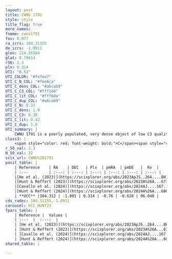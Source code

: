 ```yaml
---
layout: post
title: CWNU 1791
style: style
title_flag: true
more_names: 
fname: cwnu1791
fov: 0.077
ra_icrs: 104.31155
de_icrs: -1.0911
glon: 214.56584
glat: 0.79614
r50: 2.3
plx: 0.314
UTI: "0.51"
UTI_COLOR: "#fefee7"
UTI_C_N_COL: "#fee6ca"
UTI_C_dens_COL: "#a6cab9"
UTI_C_C3_COL: "#fff1d4"
UTI_C_lit_COL: "#fff6da"
UTI_C_dup_COL: "#a6cab9"
UTI_C_N: 0.32
UTI_C_dens: 1.0
UTI_C_C3: 0.38
UTI_C_lit: 0.42
UTI_C_dup: 1.0
UTI_summary: |
    CWNU 1791 is a poorly populated, very dense object of low C3 quality. It was recently reported in the literature.
class3: |
    <span style="color: red; font-weight: bold;">C</span><span style="color: #FFC300; font-weight: bold;">B</span>
r_50_val: 2.3
N_50_val: 32
scix_url: CWNU%201791
posit_table: |
    | Reference    | RA    | DEC   | Plx  | pmRA  | pmDE   |  Rv  |
    | :---         | :---: | :---: | :---: | :---: | :---: | :---: |
    |[He et al. (2023)](https://scixplorer.org/abs/2023ApJS..264....8H) | 104.315 | -1.088 | 0.314 | -0.766 | -0.62 | 72.54 |
    |[Hunt & Reffert (2023)](https://scixplorer.org/abs/2023A%26A...673A.114H) | 104.305 | -1.098 | 0.314 | -0.744 | -0.638 | 96.052 |
    |[Cavallo et al. (2024)](https://scixplorer.org/abs/2024AJ....167...12C) | 104.313 | -1.09 | 0.31 | -- | -- | -- |
    |[Hunt & Reffert (2024)](https://scixplorer.org/abs/2024A%26A...686A..42H) | 104.305 | -1.098 | 0.314 | -0.744 | -0.638 | 96.052 |
    | **UCC** |104.312 | -1.091 | 0.314 | -0.76 | -0.628 | 96.046 | 
cds_radec: 104.31155,-1.0911
carousel: UCC_HUNT23
fpars_table: |
    | Reference |  Values |
    | :---  |  :---:  |
    | [He et al. (2023)](https://scixplorer.org/abs/2023ApJS..264....8H) | `A0=1.3, m-M=12.5, logAge=8.65` |
    | [Hunt & Reffert (2023)](https://scixplorer.org/abs/2023A%26A...673A.114H) | `AV50=0.871, diffAV50=0.986, MOD50=12.315, logAge50=8.628` |
    | [Cavallo et al. (2024)](https://scixplorer.org/abs/2024AJ....167...12C) | `AV50=1.37, dMod50=12.42, logAge50=8.33, [Fe/H]50=-0.06` |
    | [Hunt & Reffert (2024)](https://scixplorer.org/abs/2024A%26A...686A..42H) | `MassJ=236.112` |
shared_table: |
    
---
```

